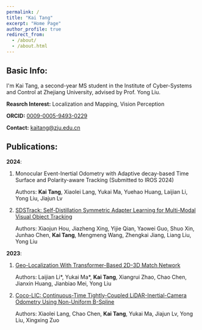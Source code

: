 ```yaml
---
permalink: /
title: "Kai Tang"
excerpt: "Home Page"
author_profile: true
redirect_from: 
  - /about/
  - /about.html
---
```


Basic Info:
------
I'm Kai Tang, a second-year MS student in the Institute of Cyber-Systems and Control at Zhejiang University, advised by Prof. Yong Liu.

**Reasrch Interest:** Localization and Mapping, Vision Perception

**ORCID:** [0009-0005-9493-0229](https://orcid.org/0009-0005-9493-0229)

**Contact:** [kaitang@zju.edu.cn](kaitang@zju.edu.cn)

Publications:
------
**2024**:
1. Monocular Event-Inertial Odometry with Adaptive decay-based Time Surface and Polarity-aware Tracking (Submitted to IROS 2024) 

    Authors: **Kai Tang**, Xiaolei Lang, Yukai Ma, Yuehao Huang, Laijian Li, Yong Liu, Jiajun Lv

2. [SDSTrack: Self-Distillation Symmetric Adapter Learning for Multi-Modal Visual Object Tracking](/publication/2024-03-24-paper) 

    Authors: Xiaojun Hou, Jiazheng Xing, Yijie Qian, Yaowei Guo, Shuo Xin, Junhao Chen, **Kai Tang**, Mengmeng Wang, Zhengkai Jiang, Liang Liu, Yong Liu

**2023**:
1. [Geo-Localization With Transformer-Based 2D-3D Match Network](/publication/2023-06-29-paper) 

    Authors: Laijian Li\*, Yukai Ma\*, **Kai Tang**, Xiangrui Zhao, Chao Chen, Jianxin Huang, Jianbiao Mei, Yong Liu

2. [Coco-LIC: Continuous-Time Tightly-Coupled LiDAR-Inertial-Camera Odometry Using Non-Uniform B-Spline](/publication/2023-09-14-paper) 

    Authors: Xiaolei Lang, Chao Chen, **Kai Tang**, Yukai Ma, Jiajun Lv, Yong Liu, Xingxing Zuo